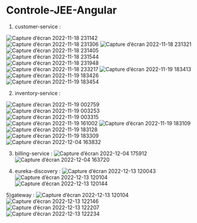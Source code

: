 # Controle-JEE-Angular
1) customer-service :

![Capture d’écran 2022-11-18 231142](https://user-images.githubusercontent.com/85079209/207293578-066cae94-c8c8-4499-949e-a0a978996f75.png)
![Capture d’écran 2022-11-18 231306](https://user-images.githubusercontent.com/85079209/207293588-f062aa26-f3c4-4508-ae86-49939637c087.png)
![Capture d’écran 2022-11-18 231321](https://user-images.githubusercontent.com/85079209/207293612-ec841aca-9021-4981-8b11-3a84197e7676.png)
![Capture d’écran 2022-11-18 231405](https://user-images.githubusercontent.com/85079209/207293631-c9c64a51-68c6-49fb-88ce-7e64b276414e.png)
![Capture d’écran 2022-11-18 231544](https://user-images.githubusercontent.com/85079209/207293659-65b1d76c-e076-46bd-babb-084d73ed9e9b.png)
![Capture d’écran 2022-11-18 231948](https://user-images.githubusercontent.com/85079209/207293677-219d90fe-faee-4475-bb55-a41a664d2d7c.png)
![Capture d’écran 2022-11-18 233217](https://user-images.githubusercontent.com/85079209/207293691-38ea7d32-8a3d-4e43-9a8e-5edf7eff563d.png)
![Capture d’écran 2022-11-19 183413](https://user-images.githubusercontent.com/85079209/207301047-cff5a3a8-97ec-4593-9cc1-facd2415a51b.png)
![Capture d’écran 2022-11-19 183426](https://user-images.githubusercontent.com/85079209/207301066-6c563648-93bd-49e0-a4b5-13ca86d93454.png)
![Capture d’écran 2022-11-19 183454](https://user-images.githubusercontent.com/85079209/207301088-f3093c3d-e598-4430-ad9d-0e46dc910725.png)


2) inventory-service :

![Capture d’écran 2022-11-19 002759](https://user-images.githubusercontent.com/85079209/207298959-2566e0cb-5839-4538-97e1-39549abad2f8.png)
![Capture d’écran 2022-11-19 003253](https://user-images.githubusercontent.com/85079209/207298981-caa5905e-56d6-4d3e-91f3-9104c245e37d.png)
![Capture d’écran 2022-11-19 003315](https://user-images.githubusercontent.com/85079209/207299008-055c94fa-f2f0-483f-a614-cc6301a11836.png)
![Capture d’écran 2022-11-19 161002](https://user-images.githubusercontent.com/85079209/207299180-0465961b-b340-4158-91d5-753ace24c69c.png)
![Capture d’écran 2022-11-19 183109](https://user-images.githubusercontent.com/85079209/207301389-1d594e11-7a9f-440b-91ca-541df089ade1.png)
![Capture d’écran 2022-11-19 183128](https://user-images.githubusercontent.com/85079209/207301408-9e6e681c-a82c-424c-8d26-9afda2f36689.png)
![Capture d’écran 2022-11-19 183309](https://user-images.githubusercontent.com/85079209/207301459-59b51bdf-4697-48ef-b6f7-d3a87903e0b3.png)
![Capture d’écran 2022-12-04 163832](https://user-images.githubusercontent.com/85079209/207303626-7ba38ac9-b00e-49c6-b965-ba65054a9411.png)

3) billing-service :
![Capture d’écran 2022-12-04 175912](https://user-images.githubusercontent.com/85079209/207303738-30195545-75ea-461e-8570-230b9a497745.png)
![Capture d’écran 2022-12-04 163720](https://user-images.githubusercontent.com/85079209/207303811-677119d2-a7c6-4a92-8785-3ca9a10fbcff.png)


4) eureka-discovery :
![Capture d’écran 2022-12-13 120043](https://user-images.githubusercontent.com/85079209/207304121-5acfa6db-2e59-46ea-8fe5-96e52012c2a9.png)
![Capture d’écran 2022-12-13 120104](https://user-images.githubusercontent.com/85079209/207304142-acc0c10b-b5d9-4679-a616-dec59dd91644.png)
![Capture d’écran 2022-12-13 120144](https://user-images.githubusercontent.com/85079209/207304159-18d25c9b-53a7-4d56-870a-e97f4c161dd4.png)


5)gateway :
![Capture d’écran 2022-12-13 120104](https://user-images.githubusercontent.com/85079209/207305982-24080854-71e2-414b-989d-f330c889e80d.png)
![Capture d’écran 2022-12-13 122146](https://user-images.githubusercontent.com/85079209/207305466-6eadfb14-68e3-4377-92ed-a5232e8ba4a0.png)
![Capture d’écran 2022-12-13 122207](https://user-images.githubusercontent.com/85079209/207305500-414f0c8f-7bd9-486a-a828-b6aaa5c1932a.png)
![Capture d’écran 2022-12-13 122234](https://user-images.githubusercontent.com/85079209/207305527-49898702-4da8-47c3-862f-e6c5de972768.png)


